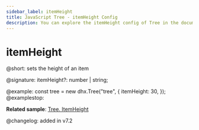 ```yaml
---
sidebar_label: itemHeight 
title: JavaScript Tree - itemHeight Config 
description: You can explore the itemHeight config of Tree in the documentation of the DHTMLX JavaScript UI library. Browse developer guides and API reference, try out code examples and live demos, and download a free 30-day evaluation version of DHTMLX Suite 7.
---
```


# itemHeight

@short: sets the height of an item

@signature: itemHeight?: number | string;

@example:
const tree = new dhx.Tree("tree", {
    itemHeight: 30,
});
@examplestop:

**Related sample**: [Tree. ItemHeight ](https://snippet.dhtmlx.com/w1qk9u7m)

@changelog: added in v7.2
